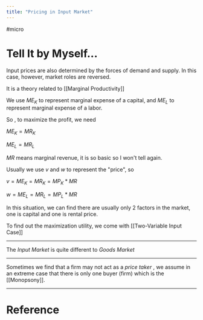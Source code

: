```yaml
---
title: "Pricing in Input Market"
---
```


#micro 

# Tell It by Myself...

Input prices are also determined by the forces of demand and supply. In this case, however, market roles are reversed.

It is a theory related to [[Marginal Productivity]] 

We use $ME_K$ to represent marginal expense of a capital, and $ME_L$ to represent marginal expense of a labor.

So , to maximize the profit, we need

$ME_K=MR_K$

$ME_L=MR_L$

$MR$ means marginal revenue, it is so basic so I won't tell again.

Usually we use $v$ and $w$ to represent the "price", so 

$v=ME_K=MR_K=MP_K*MR$

$w=ME_L=MR_L=MP_L*MR$

In this situation, we can find there are usually only 2 factors in the market, one is capital and one is rental price.

To find out the maximization utility, we come with [[Two-Variable Input Case]]

---

The *Input Market* is quite different to *Goods Market*

---

Sometimes we find that a firm may not act as a *price taker* , we assume in an extreme case that there is only one buyer (firm) which is the [[Monopsony]].


---



# Reference 

